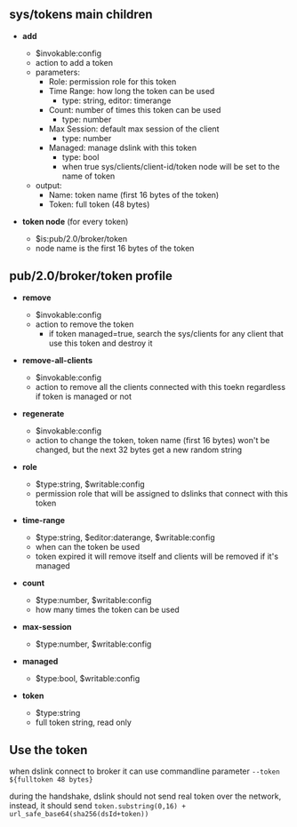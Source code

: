 ## sys/tokens main children

* **add**
  * $invokable:config
  * action to add a token
  * parameters:
    * Role: permission role for this token
    * Time Range: how long the token can be used
      * type: string, editor: timerange
    * Count: number of times this token can be used
      * type: number
    * Max Session: default max session of the client
      * type: number
    * Managed: manage dslink with this token
      * type: bool
      * when true sys/clients/client-id/token node will be set to the name of token
  * output:
    * Name: token name (first 16 bytes of the token)
    * Token: full token (48 bytes)

* **token node** (for every token)
  * $is:pub/2.0/broker/token
  * node name is the first 16 bytes of the token

## pub/2.0/broker/token profile

* **remove**
  * $invokable:config
  * action to remove the token
    * if token managed=true, search the sys/clients for any client that use this token and destroy it

* **remove-all-clients**
  * $invokable:config
  * action to remove all the clients connected with this toekn regardless if token is managed or not

* **regenerate**
  * $invokable:config
  * action to change the token, token name (first 16 bytes) won't be changed, but the next 32 bytes get a new random string

* **role**
  * $type:string, $writable:config
  * permission role that will be assigned to dslinks that connect with this token
  
* **time-range**
  * $type:string, $editor:daterange, $writable:config
  * when can the token be used
  * token expired it will remove itself and clients will be removed if it's managed

* **count**
  * $type:number, $writable:config
  * how many times the token can be used

* **max-session**
  * $type:number, $writable:config

* **managed**
  * $type:bool, $writable:config
  
* **token**
  * $type:string
  * full token string, read only


## Use the token
when dslink connect to broker it can use commandline parameter `--token ${fulltoken 48 bytes}`

during the handshake, dslink should not send real token over the network, instead, it should send `token.substring(0,16) + url_safe_base64(sha256(dsId+token))`

